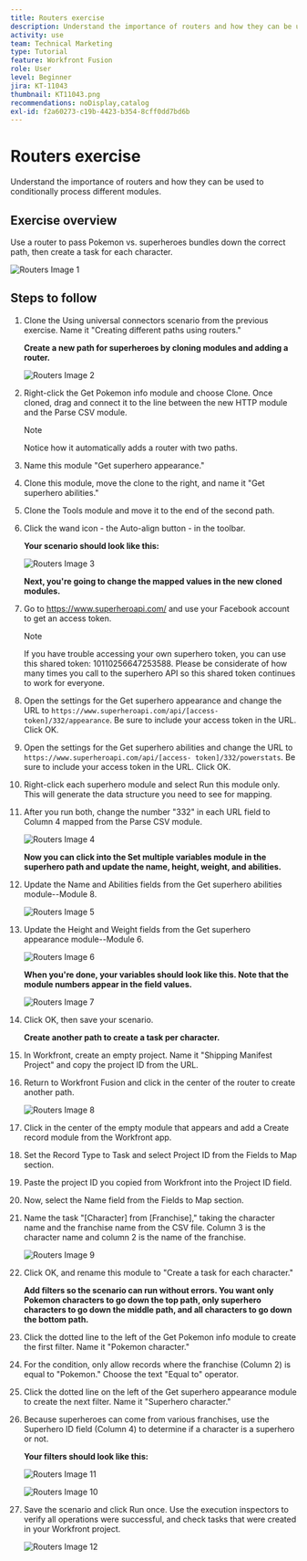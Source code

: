 ```yaml
---
title: Routers exercise
description: Understand the importance of routers and how they can be used to conditionally process different modules.
activity: use
team: Technical Marketing
type: Tutorial
feature: Workfront Fusion
role: User
level: Beginner
jira: KT-11043
thumbnail: KT11043.png
recommendations: noDisplay,catalog
exl-id: f2a60273-c19b-4423-b354-8cff0dd7bd6b
---
```

# Routers exercise

Understand the importance of routers and how they can be used to conditionally process different modules.

## Exercise overview

Use a router to pass Pokemon vs. superheroes bundles down the correct path, then create a task for each character.

   ![Routers Image 1](../12-exercises/assets/routers-walkthrough-1.png)

## Steps to follow

1. Clone the Using universal connectors scenario from the previous exercise. Name it "Creating different paths using routers."

    **Create a new path for superheroes by cloning modules and adding a router.**

   ![Routers Image 2](../12-exercises/assets/routers-walkthrough-2.png)

1. Right-click the Get Pokemon info module and choose Clone. Once cloned, drag and connect it to the line between the new HTTP module and the Parse CSV module.

    >[!NOTE]
    >
    > Notice how it automatically adds a router with two paths.

1. Name this module "Get superhero appearance."
1. Clone this module, move the clone to the right, and name it "Get superhero abilities."
1. Clone the Tools module and move it to the end of the second path.
1. Click the wand icon - the Auto-align button - in the toolbar.

   **Your scenario should look like this:**

   ![Routers Image 3](../12-exercises/assets/routers-walkthrough-3.png)

   **Next, you're going to change the mapped values in the new cloned modules.**

1. Go to <https://www.superheroapi.com/> and use your Facebook account to get an access token.

    >[!NOTE]
    >
    >If you have trouble accessing your own superhero token, you can use this shared token: 10110256647253588. Please be considerate of how many times you call to the superhero API so this shared token continues to work for everyone.

1. Open the settings for the Get superhero appearance and change the URL to `https://www.superheroapi.com/api/[access- token]/332/appearance`. Be sure to include your access token in the URL. Click OK.
1. Open the settings for the Get superhero abilities and change the URL to `https://www.superheroapi.com/api/[access- token]/332/powerstats`. Be sure to include your access token in the URL. Click OK.
1. Right-click each superhero module and select Run this module only. This will generate the data structure you need to see for mapping.
1. After you run both, change the number "332" in each URL field to Column 4 mapped from the Parse CSV module.

   ![Routers Image 4](../12-exercises/assets/routers-walkthrough-4.png)

    **Now you can click into the Set multiple variables module in the superhero path and update the name, height, weight, and abilities.**

1. Update the Name and Abilities fields from the Get superhero abilities module--Module 8.

   ![Routers Image 5](../12-exercises/assets/routers-walkthrough-5.png)

1. Update the Height and Weight fields from the Get superhero appearance module--Module 6.

   ![Routers Image 6](../12-exercises/assets/routers-walkthrough-6.png)

    **When you're done, your variables should look like this. Note that the module numbers appear in the field values.**

   ![Routers Image 7](../12-exercises/assets/routers-walkthrough-7.png)

1. Click OK, then save your scenario.

    **Create another path to create a task per character.**

1. In Workfront, create an empty project. Name it "Shipping Manifest Project" and copy the project ID from the URL.
1. Return to Workfront Fusion and click in the center of the router to create another path.

   ![Routers Image 8](../12-exercises/assets/routers-walkthrough-8.png)

1. Click in the center of the empty module that appears and add a Create record module from the Workfront app.
1. Set the Record Type to Task and select Project ID from the Fields to Map section.
1. Paste the project ID you copied from Workfront into the Project ID field.
1. Now, select the Name field from the Fields to Map section.
1. Name the task "[Character] from [Franchise]," taking the character name and the franchise name from the CSV file. Column 3 is the character name and column 2 is the name of the franchise.

   ![Routers Image 9](../12-exercises/assets/routers-walkthrough-9.png)

1. Click OK, and rename this module to "Create a task for each character."

   **Add filters so the scenario can run without errors. You want only Pokemon characters to go down the top path, only superhero characters to go down the middle path, and all characters to go down the bottom path.**

1. Click the dotted line to the left of the Get Pokemon info module to create the first filter. Name it "Pokemon character."
1. For the condition, only allow records where the franchise (Column 2) is equal to "Pokemon." Choose the text "Equal to" operator.
1. Click the dotted line on the left of the Get superhero appearance module to create the next filter. Name it "Superhero character."
1. Because superheroes can come from various franchises, use the Superhero ID field (Column 4) to determine if a character is a superhero or not.

    **Your filters should look like this:**

   ![Routers Image 11](../12-exercises/assets/routers-walkthrough-11.png)

   ![Routers Image 10](../12-exercises/assets/routers-walkthrough-10.png)

1. Save the scenario and click Run once. Use the execution inspectors to verify all operations were successful, and check tasks that were created in your Workfront project.

   ![Routers Image 12](../12-exercises/assets/routers-walkthrough-12.png)
